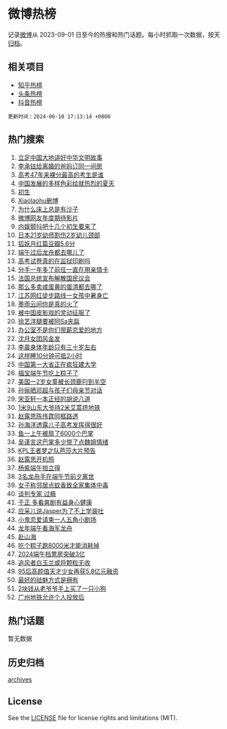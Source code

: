 # 微博热榜

记录[微博](https://www.weibo.com)从 2023-09-01 日至今的热搜和热门话题。每小时抓取一次数据，按天[归档](archives)。

## 相关项目

- [知乎热榜](https://github.com/hotarchive/zhihu)
- [头条热榜](https://github.com/hotarchive/toutiao)
- [抖音热榜](https://github.com/hotarchive/douyin)


`更新时间：2024-06-10 17:13:14 +0800`

## 热门搜索

1. [立足中国大地讲好中华文明故事](https://m.weibo.cn/search?containerid=100103type%3D1%26t%3D10%26q%3D%23%E7%AB%8B%E8%B6%B3%E4%B8%AD%E5%9B%BD%E5%A4%A7%E5%9C%B0%E8%AE%B2%E5%A5%BD%E4%B8%AD%E5%8D%8E%E6%96%87%E6%98%8E%E6%95%85%E4%BA%8B%23&stream_entry_id=51&isnewpage=1&extparam=seat%3D1%26filter_type%3Drealtimehot%26cate%3D10103%26q%3D%2523%25E7%25AB%258B%25E8%25B6%25B3%25E4%25B8%25AD%25E5%259B%25BD%25E5%25A4%25A7%25E5%259C%25B0%25E8%25AE%25B2%25E5%25A5%25BD%25E4%25B8%25AD%25E5%258D%258E%25E6%2596%2587%25E6%2598%258E%25E6%2595%2585%25E4%25BA%258B%2523%26pos%3D0%26dgr%3D0%26stream_entry_id%3D51%26c_type%3D51%26display_time%3D1718010794%26pre_seqid%3D1718010794019017673232)
1. [李承铉给离婚的爸妈订同一间房](https://m.weibo.cn/search?containerid=100103type%3D1%26t%3D10%26q%3D%23%E6%9D%8E%E6%89%BF%E9%93%89%E7%BB%99%E7%A6%BB%E5%A9%9A%E7%9A%84%E7%88%B8%E5%A6%88%E8%AE%A2%E5%90%8C%E4%B8%80%E9%97%B4%E6%88%BF%23&stream_entry_id=31&isnewpage=1&extparam=seat%3D1%26flag%3D1%26filter_type%3Drealtimehot%26band_rank%3D1%26lcate%3D5001%26c_type%3D31%26cate%3D5001%26q%3D%2523%25E6%259D%258E%25E6%2589%25BF%25E9%2593%2589%25E7%25BB%2599%25E7%25A6%25BB%25E5%25A9%259A%25E7%259A%2584%25E7%2588%25B8%25E5%25A6%2588%25E8%25AE%25A2%25E5%2590%258C%25E4%25B8%2580%25E9%2597%25B4%25E6%2588%25BF%2523%26pos%3D0%26dgr%3D0%26stream_entry_id%3D31%26realpos%3D1%26display_time%3D1718010794%26pre_seqid%3D1718010794019017673232)
1. [高考47年来裸分最高的考生是谁](https://m.weibo.cn/search?containerid=100103type%3D1%26t%3D10%26q%3D%23%E9%AB%98%E8%80%8347%E5%B9%B4%E6%9D%A5%E8%A3%B8%E5%88%86%E6%9C%80%E9%AB%98%E7%9A%84%E8%80%83%E7%94%9F%E6%98%AF%E8%B0%81%23&stream_entry_id=31&isnewpage=1&extparam=seat%3D1%26flag%3D2%26filter_type%3Drealtimehot%26band_rank%3D2%26lcate%3D5001%26c_type%3D31%26cate%3D5001%26q%3D%2523%25E9%25AB%2598%25E8%2580%258347%25E5%25B9%25B4%25E6%259D%25A5%25E8%25A3%25B8%25E5%2588%2586%25E6%259C%2580%25E9%25AB%2598%25E7%259A%2584%25E8%2580%2583%25E7%2594%259F%25E6%2598%25AF%25E8%25B0%2581%2523%26pos%3D1%26dgr%3D0%26stream_entry_id%3D31%26realpos%3D2%26display_time%3D1718010794%26pre_seqid%3D1718010794019017673232)
1. [中国发展的多样色彩绘就热烈的夏天](https://m.weibo.cn/search?containerid=100103type%3D1%26t%3D10%26q%3D%23%E4%B8%AD%E5%9B%BD%E5%8F%91%E5%B1%95%E7%9A%84%E5%A4%9A%E6%A0%B7%E8%89%B2%E5%BD%A9%E7%BB%98%E5%B0%B1%E7%83%AD%E7%83%88%E7%9A%84%E5%A4%8F%E5%A4%A9%23&stream_entry_id=31&isnewpage=1&extparam=seat%3D1%26flag%3D1%26filter_type%3Drealtimehot%26band_rank%3D3%26lcate%3D5001%26c_type%3D31%26cate%3D5001%26q%3D%2523%25E4%25B8%25AD%25E5%259B%25BD%25E5%258F%2591%25E5%25B1%2595%25E7%259A%2584%25E5%25A4%259A%25E6%25A0%25B7%25E8%2589%25B2%25E5%25BD%25A9%25E7%25BB%2598%25E5%25B0%25B1%25E7%2583%25AD%25E7%2583%2588%25E7%259A%2584%25E5%25A4%258F%25E5%25A4%25A9%2523%26pos%3D2%26dgr%3D0%26stream_entry_id%3D31%26realpos%3D3%26display_time%3D1718010794%26pre_seqid%3D1718010794019017673232)
1. [初生](https://m.weibo.cn/search?containerid=100103type%3D1%26t%3D10%26q%3D%E5%88%9D%E7%94%9F&stream_entry_id=31&isnewpage=1&extparam=seat%3D1%26flag%3D2%26filter_type%3Drealtimehot%26band_rank%3D4%26lcate%3D5001%26c_type%3D31%26cate%3D5001%26q%3D%25E5%2588%259D%25E7%2594%259F%26pos%3D3%26dgr%3D0%26stream_entry_id%3D31%26realpos%3D4%26display_time%3D1718010794%26pre_seqid%3D1718010794019017673232)
1. [Xiaolaohu删博](https://m.weibo.cn/search?containerid=100103type%3D1%26t%3D10%26q%3D%23Xiaolaohu%E5%88%A0%E5%8D%9A%23&stream_entry_id=31&isnewpage=1&extparam=seat%3D1%26flag%3D1%26filter_type%3Drealtimehot%26band_rank%3D5%26lcate%3D5001%26c_type%3D31%26cate%3D5001%26q%3D%2523Xiaolaohu%25E5%2588%25A0%25E5%258D%259A%2523%26pos%3D4%26dgr%3D0%26stream_entry_id%3D31%26realpos%3D5%26display_time%3D1718010794%26pre_seqid%3D1718010794019017673232)
1. [为什么床上总是有沙子](https://m.weibo.cn/search?containerid=100103type%3D1%26t%3D10%26q%3D%E4%B8%BA%E4%BB%80%E4%B9%88%E5%BA%8A%E4%B8%8A%E6%80%BB%E6%98%AF%E6%9C%89%E6%B2%99%E5%AD%90&stream_entry_id=31&isnewpage=1&extparam=seat%3D1%26flag%3D2%26filter_type%3Drealtimehot%26band_rank%3D6%26lcate%3D5001%26c_type%3D31%26cate%3D5001%26q%3D%25E4%25B8%25BA%25E4%25BB%2580%25E4%25B9%2588%25E5%25BA%258A%25E4%25B8%258A%25E6%2580%25BB%25E6%2598%25AF%25E6%259C%2589%25E6%25B2%2599%25E5%25AD%2590%26pos%3D5%26dgr%3D0%26stream_entry_id%3D31%26realpos%3D6%26display_time%3D1718010794%26pre_seqid%3D1718010794019017673232)
1. [微博网友年度期待影片](https://m.weibo.cn/search?containerid=100103type%3D1%26t%3D10%26q%3D%23%E5%BE%AE%E5%8D%9A%E7%BD%91%E5%8F%8B%E5%B9%B4%E5%BA%A6%E6%9C%9F%E5%BE%85%E5%BD%B1%E7%89%87%23&stream_entry_id=31&isnewpage=1&extparam=seat%3D1%26filter_type%3Drealtimehot%26band_rank%3D7%26is_ad_pos%3D1%26lcate%3D5001%26c_type%3D31%26cate%3D5001%26q%3D%2523%25E5%25BE%25AE%25E5%258D%259A%25E7%25BD%2591%25E5%258F%258B%25E5%25B9%25B4%25E5%25BA%25A6%25E6%259C%259F%25E5%25BE%2585%25E5%25BD%25B1%25E7%2589%2587%2523%26pos%3D6%26adid%3D241076%26stream_entry_id%3D31%26dgr%3D0%26display_time%3D1718010794%26pre_seqid%3D1718010794019017673232)
1. [内娱颤抖吧十几个初生要来了](https://m.weibo.cn/search?containerid=100103type%3D1%26t%3D10%26q%3D%23%E5%86%85%E5%A8%B1%E9%A2%A4%E6%8A%96%E5%90%A7%E5%8D%81%E5%87%A0%E4%B8%AA%E5%88%9D%E7%94%9F%E8%A6%81%E6%9D%A5%E4%BA%86%23&stream_entry_id=31&isnewpage=1&extparam=seat%3D1%26flag%3D1%26filter_type%3Drealtimehot%26band_rank%3D7%26lcate%3D5001%26c_type%3D31%26cate%3D5001%26q%3D%2523%25E5%2586%2585%25E5%25A8%25B1%25E9%25A2%25A4%25E6%258A%2596%25E5%2590%25A7%25E5%258D%2581%25E5%2587%25A0%25E4%25B8%25AA%25E5%2588%259D%25E7%2594%259F%25E8%25A6%2581%25E6%259D%25A5%25E4%25BA%2586%2523%26pos%3D7%26dgr%3D0%26stream_entry_id%3D31%26realpos%3D7%26display_time%3D1718010794%26pre_seqid%3D1718010794019017673232)
1. [日本21岁幼师割伤2岁幼儿颈部](https://m.weibo.cn/search?containerid=100103type%3D1%26t%3D10%26q%3D%23%E6%97%A5%E6%9C%AC21%E5%B2%81%E5%B9%BC%E5%B8%88%E5%89%B2%E4%BC%A42%E5%B2%81%E5%B9%BC%E5%84%BF%E9%A2%88%E9%83%A8%23&stream_entry_id=31&isnewpage=1&extparam=seat%3D1%26flag%3D0%26filter_type%3Drealtimehot%26band_rank%3D8%26lcate%3D5001%26c_type%3D31%26cate%3D5001%26q%3D%2523%25E6%2597%25A5%25E6%259C%25AC21%25E5%25B2%2581%25E5%25B9%25BC%25E5%25B8%2588%25E5%2589%25B2%25E4%25BC%25A42%25E5%25B2%2581%25E5%25B9%25BC%25E5%2584%25BF%25E9%25A2%2588%25E9%2583%25A8%2523%26pos%3D8%26dgr%3D0%26stream_entry_id%3D31%26realpos%3D8%26display_time%3D1718010794%26pre_seqid%3D1718010794019017673232)
1. [狐妖月红篇豆瓣5.6分](https://m.weibo.cn/search?containerid=100103type%3D1%26t%3D10%26q%3D%23%E7%8B%90%E5%A6%96%E6%9C%88%E7%BA%A2%E7%AF%87%E8%B1%86%E7%93%A35.6%E5%88%86%23&stream_entry_id=31&isnewpage=1&extparam=seat%3D1%26flag%3D1%26filter_type%3Drealtimehot%26band_rank%3D9%26lcate%3D5001%26c_type%3D31%26cate%3D5001%26q%3D%2523%25E7%258B%2590%25E5%25A6%2596%25E6%259C%2588%25E7%25BA%25A2%25E7%25AF%2587%25E8%25B1%2586%25E7%2593%25A35.6%25E5%2588%2586%2523%26pos%3D9%26dgr%3D0%26stream_entry_id%3D31%26realpos%3D9%26display_time%3D1718010794%26pre_seqid%3D1718010794019017673232)
1. [端午过后龙舟都去哪儿了](https://m.weibo.cn/search?containerid=100103type%3D1%26t%3D10%26q%3D%23%E7%AB%AF%E5%8D%88%E8%BF%87%E5%90%8E%E9%BE%99%E8%88%9F%E9%83%BD%E5%8E%BB%E5%93%AA%E5%84%BF%E4%BA%86%23&stream_entry_id=31&isnewpage=1&extparam=seat%3D1%26flag%3D1%26filter_type%3Drealtimehot%26band_rank%3D10%26lcate%3D5001%26c_type%3D31%26cate%3D5001%26q%3D%2523%25E7%25AB%25AF%25E5%258D%2588%25E8%25BF%2587%25E5%2590%258E%25E9%25BE%2599%25E8%2588%259F%25E9%2583%25BD%25E5%258E%25BB%25E5%2593%25AA%25E5%2584%25BF%25E4%25BA%2586%2523%26pos%3D10%26dgr%3D0%26stream_entry_id%3D31%26realpos%3D10%26display_time%3D1718010794%26pre_seqid%3D1718010794019017673232)
1. [高考试卷真的在监狱印刷吗](https://m.weibo.cn/search?containerid=100103type%3D1%26t%3D10%26q%3D%23%E9%AB%98%E8%80%83%E8%AF%95%E5%8D%B7%E7%9C%9F%E7%9A%84%E5%9C%A8%E7%9B%91%E7%8B%B1%E5%8D%B0%E5%88%B7%E5%90%97%23&stream_entry_id=31&isnewpage=1&extparam=seat%3D1%26flag%3D2%26filter_type%3Drealtimehot%26band_rank%3D11%26lcate%3D5001%26c_type%3D31%26cate%3D5001%26q%3D%2523%25E9%25AB%2598%25E8%2580%2583%25E8%25AF%2595%25E5%258D%25B7%25E7%259C%259F%25E7%259A%2584%25E5%259C%25A8%25E7%259B%2591%25E7%258B%25B1%25E5%258D%25B0%25E5%2588%25B7%25E5%2590%2597%2523%26pos%3D11%26dgr%3D0%26stream_entry_id%3D31%26realpos%3D11%26display_time%3D1718010794%26pre_seqid%3D1718010794019017673232)
1. [分手一年多了前任一直在用亲情卡](https://m.weibo.cn/search?containerid=100103type%3D1%26t%3D10%26q%3D%23%E5%88%86%E6%89%8B%E4%B8%80%E5%B9%B4%E5%A4%9A%E4%BA%86%E5%89%8D%E4%BB%BB%E4%B8%80%E7%9B%B4%E5%9C%A8%E7%94%A8%E4%BA%B2%E6%83%85%E5%8D%A1%23&stream_entry_id=31&isnewpage=1&extparam=seat%3D1%26flag%3D1%26filter_type%3Drealtimehot%26band_rank%3D12%26lcate%3D5001%26c_type%3D31%26cate%3D5001%26q%3D%2523%25E5%2588%2586%25E6%2589%258B%25E4%25B8%2580%25E5%25B9%25B4%25E5%25A4%259A%25E4%25BA%2586%25E5%2589%258D%25E4%25BB%25BB%25E4%25B8%2580%25E7%259B%25B4%25E5%259C%25A8%25E7%2594%25A8%25E4%25BA%25B2%25E6%2583%2585%25E5%258D%25A1%2523%26pos%3D12%26dgr%3D0%26stream_entry_id%3D31%26realpos%3D12%26display_time%3D1718010794%26pre_seqid%3D1718010794019017673232)
1. [法国总统宣布解散国民议会](https://m.weibo.cn/search?containerid=100103type%3D1%26t%3D10%26q%3D%23%E6%B3%95%E5%9B%BD%E6%80%BB%E7%BB%9F%E5%AE%A3%E5%B8%83%E8%A7%A3%E6%95%A3%E5%9B%BD%E6%B0%91%E8%AE%AE%E4%BC%9A%23&stream_entry_id=31&isnewpage=1&extparam=seat%3D1%26flag%3D2%26filter_type%3Drealtimehot%26band_rank%3D13%26lcate%3D5001%26c_type%3D31%26cate%3D5001%26q%3D%2523%25E6%25B3%2595%25E5%259B%25BD%25E6%2580%25BB%25E7%25BB%259F%25E5%25AE%25A3%25E5%25B8%2583%25E8%25A7%25A3%25E6%2595%25A3%25E5%259B%25BD%25E6%25B0%2591%25E8%25AE%25AE%25E4%25BC%259A%2523%26pos%3D13%26dgr%3D0%26stream_entry_id%3D31%26realpos%3D13%26display_time%3D1718010794%26pre_seqid%3D1718010794019017673232)
1. [那么多卖咸蛋黄的蛋清都去哪了](https://m.weibo.cn/search?containerid=100103type%3D1%26t%3D10%26q%3D%23%E9%82%A3%E4%B9%88%E5%A4%9A%E5%8D%96%E5%92%B8%E8%9B%8B%E9%BB%84%E7%9A%84%E8%9B%8B%E6%B8%85%E9%83%BD%E5%8E%BB%E5%93%AA%E4%BA%86%23&stream_entry_id=31&isnewpage=1&extparam=seat%3D1%26flag%3D0%26filter_type%3Drealtimehot%26band_rank%3D14%26lcate%3D5001%26c_type%3D31%26cate%3D5001%26q%3D%2523%25E9%2582%25A3%25E4%25B9%2588%25E5%25A4%259A%25E5%258D%2596%25E5%2592%25B8%25E8%259B%258B%25E9%25BB%2584%25E7%259A%2584%25E8%259B%258B%25E6%25B8%2585%25E9%2583%25BD%25E5%258E%25BB%25E5%2593%25AA%25E4%25BA%2586%2523%26pos%3D14%26dgr%3D0%26stream_entry_id%3D31%26realpos%3D14%26display_time%3D1718010794%26pre_seqid%3D1718010794019017673232)
1. [江苏网红徒步路线一女孩中暑身亡](https://m.weibo.cn/search?containerid=100103type%3D1%26t%3D10%26q%3D%23%E6%B1%9F%E8%8B%8F%E7%BD%91%E7%BA%A2%E5%BE%92%E6%AD%A5%E8%B7%AF%E7%BA%BF%E4%B8%80%E5%A5%B3%E5%AD%A9%E4%B8%AD%E6%9A%91%E8%BA%AB%E4%BA%A1%23&stream_entry_id=31&isnewpage=1&extparam=seat%3D1%26flag%3D1%26filter_type%3Drealtimehot%26band_rank%3D15%26lcate%3D5001%26c_type%3D31%26cate%3D5001%26q%3D%2523%25E6%25B1%259F%25E8%258B%258F%25E7%25BD%2591%25E7%25BA%25A2%25E5%25BE%2592%25E6%25AD%25A5%25E8%25B7%25AF%25E7%25BA%25BF%25E4%25B8%2580%25E5%25A5%25B3%25E5%25AD%25A9%25E4%25B8%25AD%25E6%259A%2591%25E8%25BA%25AB%25E4%25BA%25A1%2523%26pos%3D15%26dgr%3D0%26stream_entry_id%3D31%26realpos%3D15%26display_time%3D1718010794%26pre_seqid%3D1718010794019017673232)
1. [墨雨云间你是真的火了](https://m.weibo.cn/search?containerid=100103type%3D1%26t%3D10%26q%3D%23%E5%A2%A8%E9%9B%A8%E4%BA%91%E9%97%B4%E4%BD%A0%E6%98%AF%E7%9C%9F%E7%9A%84%E7%81%AB%E4%BA%86%23&stream_entry_id=31&isnewpage=1&extparam=seat%3D1%26flag%3D0%26filter_type%3Drealtimehot%26band_rank%3D16%26lcate%3D5001%26c_type%3D31%26cate%3D5001%26q%3D%2523%25E5%25A2%25A8%25E9%259B%25A8%25E4%25BA%2591%25E9%2597%25B4%25E4%25BD%25A0%25E6%2598%25AF%25E7%259C%259F%25E7%259A%2584%25E7%2581%25AB%25E4%25BA%2586%2523%26pos%3D16%26dgr%3D0%26stream_entry_id%3D31%26realpos%3D16%26display_time%3D1718010794%26pre_seqid%3D1718010794019017673232)
1. [被中国皮影戏的灵动征服了](https://m.weibo.cn/search?containerid=100103type%3D1%26t%3D10%26q%3D%23%E8%A2%AB%E4%B8%AD%E5%9B%BD%E7%9A%AE%E5%BD%B1%E6%88%8F%E7%9A%84%E7%81%B5%E5%8A%A8%E5%BE%81%E6%9C%8D%E4%BA%86%23&stream_entry_id=31&isnewpage=1&extparam=seat%3D1%26flag%3D1%26filter_type%3Drealtimehot%26band_rank%3D17%26lcate%3D5001%26c_type%3D31%26cate%3D5001%26q%3D%2523%25E8%25A2%25AB%25E4%25B8%25AD%25E5%259B%25BD%25E7%259A%25AE%25E5%25BD%25B1%25E6%2588%258F%25E7%259A%2584%25E7%2581%25B5%25E5%258A%25A8%25E5%25BE%2581%25E6%259C%258D%25E4%25BA%2586%2523%26pos%3D17%26dgr%3D0%26stream_entry_id%3D31%26realpos%3D17%26display_time%3D1718010794%26pre_seqid%3D1718010794019017673232)
1. [徐艺洋腿要被阿Sa夹扁](https://m.weibo.cn/search?containerid=100103type%3D1%26t%3D10%26q%3D%23%E5%BE%90%E8%89%BA%E6%B4%8B%E8%85%BF%E8%A6%81%E8%A2%AB%E9%98%BFSa%E5%A4%B9%E6%89%81%23&stream_entry_id=31&isnewpage=1&extparam=seat%3D1%26flag%3D1%26filter_type%3Drealtimehot%26band_rank%3D18%26lcate%3D5001%26c_type%3D31%26cate%3D5001%26q%3D%2523%25E5%25BE%2590%25E8%2589%25BA%25E6%25B4%258B%25E8%2585%25BF%25E8%25A6%2581%25E8%25A2%25AB%25E9%2598%25BFSa%25E5%25A4%25B9%25E6%2589%2581%2523%26pos%3D18%26dgr%3D0%26stream_entry_id%3D31%26realpos%3D18%26display_time%3D1718010794%26pre_seqid%3D1718010794019017673232)
1. [办公室不是你们带薪恋爱的地方](https://m.weibo.cn/search?containerid=100103type%3D1%26t%3D10%26q%3D%E5%8A%9E%E5%85%AC%E5%AE%A4%E4%B8%8D%E6%98%AF%E4%BD%A0%E4%BB%AC%E5%B8%A6%E8%96%AA%E6%81%8B%E7%88%B1%E7%9A%84%E5%9C%B0%E6%96%B9&stream_entry_id=31&isnewpage=1&extparam=seat%3D1%26flag%3D1%26filter_type%3Drealtimehot%26band_rank%3D19%26lcate%3D5001%26c_type%3D31%26cate%3D5001%26q%3D%25E5%258A%259E%25E5%2585%25AC%25E5%25AE%25A4%25E4%25B8%258D%25E6%2598%25AF%25E4%25BD%25A0%25E4%25BB%25AC%25E5%25B8%25A6%25E8%2596%25AA%25E6%2581%258B%25E7%2588%25B1%25E7%259A%2584%25E5%259C%25B0%25E6%2596%25B9%26pos%3D19%26dgr%3D0%26stream_entry_id%3D31%26realpos%3D19%26display_time%3D1718010794%26pre_seqid%3D1718010794019017673232)
1. [沈月女团风金发](https://m.weibo.cn/search?containerid=100103type%3D1%26t%3D10%26q%3D%23%E6%B2%88%E6%9C%88%E5%A5%B3%E5%9B%A2%E9%A3%8E%E9%87%91%E5%8F%91%23&stream_entry_id=31&isnewpage=1&extparam=seat%3D1%26flag%3D1%26filter_type%3Drealtimehot%26band_rank%3D20%26lcate%3D5001%26c_type%3D31%26cate%3D5001%26q%3D%2523%25E6%25B2%2588%25E6%259C%2588%25E5%25A5%25B3%25E5%259B%25A2%25E9%25A3%258E%25E9%2587%2591%25E5%258F%2591%2523%26pos%3D20%26dgr%3D0%26stream_entry_id%3D31%26realpos%3D20%26display_time%3D1718010794%26pre_seqid%3D1718010794019017673232)
1. [李晨身体年龄只有三十岁左右](https://m.weibo.cn/search?containerid=100103type%3D1%26t%3D10%26q%3D%23%E6%9D%8E%E6%99%A8%E8%BA%AB%E4%BD%93%E5%B9%B4%E9%BE%84%E5%8F%AA%E6%9C%89%E4%B8%89%E5%8D%81%E5%B2%81%E5%B7%A6%E5%8F%B3%23&stream_entry_id=31&isnewpage=1&extparam=seat%3D1%26flag%3D1%26filter_type%3Drealtimehot%26band_rank%3D21%26lcate%3D5001%26c_type%3D31%26cate%3D5001%26q%3D%2523%25E6%259D%258E%25E6%2599%25A8%25E8%25BA%25AB%25E4%25BD%2593%25E5%25B9%25B4%25E9%25BE%2584%25E5%258F%25AA%25E6%259C%2589%25E4%25B8%2589%25E5%258D%2581%25E5%25B2%2581%25E5%25B7%25A6%25E5%258F%25B3%2523%26pos%3D21%26dgr%3D0%26stream_entry_id%3D31%26realpos%3D21%26display_time%3D1718010794%26pre_seqid%3D1718010794019017673232)
1. [这样睡10分钟可抵2小时](https://m.weibo.cn/search?containerid=100103type%3D1%26t%3D10%26q%3D%23%E8%BF%99%E6%A0%B7%E7%9D%A110%E5%88%86%E9%92%9F%E5%8F%AF%E6%8A%B52%E5%B0%8F%E6%97%B6%23&stream_entry_id=31&isnewpage=1&extparam=seat%3D1%26flag%3D0%26filter_type%3Drealtimehot%26band_rank%3D22%26lcate%3D5001%26c_type%3D31%26cate%3D5001%26q%3D%2523%25E8%25BF%2599%25E6%25A0%25B7%25E7%259D%25A110%25E5%2588%2586%25E9%2592%259F%25E5%258F%25AF%25E6%258A%25B52%25E5%25B0%258F%25E6%2597%25B6%2523%26pos%3D22%26dgr%3D0%26stream_entry_id%3D31%26realpos%3D22%26display_time%3D1718010794%26pre_seqid%3D1718010794019017673232)
1. [中国第一大省正在疯狂建大学](https://m.weibo.cn/search?containerid=100103type%3D1%26t%3D10%26q%3D%23%E4%B8%AD%E5%9B%BD%E7%AC%AC%E4%B8%80%E5%A4%A7%E7%9C%81%E6%AD%A3%E5%9C%A8%E7%96%AF%E7%8B%82%E5%BB%BA%E5%A4%A7%E5%AD%A6%23&stream_entry_id=31&isnewpage=1&extparam=seat%3D1%26flag%3D0%26filter_type%3Drealtimehot%26band_rank%3D23%26lcate%3D5001%26c_type%3D31%26cate%3D5001%26q%3D%2523%25E4%25B8%25AD%25E5%259B%25BD%25E7%25AC%25AC%25E4%25B8%2580%25E5%25A4%25A7%25E7%259C%2581%25E6%25AD%25A3%25E5%259C%25A8%25E7%2596%25AF%25E7%258B%2582%25E5%25BB%25BA%25E5%25A4%25A7%25E5%25AD%25A6%2523%26pos%3D23%26dgr%3D0%26stream_entry_id%3D31%26realpos%3D23%26display_time%3D1718010794%26pre_seqid%3D1718010794019017673232)
1. [福宝端午节吃上粽子了](https://m.weibo.cn/search?containerid=100103type%3D1%26t%3D10%26q%3D%23%E7%A6%8F%E5%AE%9D%E7%AB%AF%E5%8D%88%E8%8A%82%E5%90%83%E4%B8%8A%E7%B2%BD%E5%AD%90%E4%BA%86%23&stream_entry_id=31&isnewpage=1&extparam=seat%3D1%26flag%3D1%26filter_type%3Drealtimehot%26band_rank%3D24%26lcate%3D5001%26c_type%3D31%26cate%3D5001%26q%3D%2523%25E7%25A6%258F%25E5%25AE%259D%25E7%25AB%25AF%25E5%258D%2588%25E8%258A%2582%25E5%2590%2583%25E4%25B8%258A%25E7%25B2%25BD%25E5%25AD%2590%25E4%25BA%2586%2523%26pos%3D24%26dgr%3D0%26stream_entry_id%3D31%26realpos%3D24%26display_time%3D1718010794%26pre_seqid%3D1718010794019017673232)
1. [美国一2岁女童被长颈鹿叼到半空](https://m.weibo.cn/search?containerid=100103type%3D1%26t%3D10%26q%3D%23%E7%BE%8E%E5%9B%BD%E4%B8%802%E5%B2%81%E5%A5%B3%E7%AB%A5%E8%A2%AB%E9%95%BF%E9%A2%88%E9%B9%BF%E5%8F%BC%E5%88%B0%E5%8D%8A%E7%A9%BA%23&stream_entry_id=31&isnewpage=1&extparam=seat%3D1%26flag%3D0%26filter_type%3Drealtimehot%26band_rank%3D25%26lcate%3D5001%26c_type%3D31%26cate%3D5001%26q%3D%2523%25E7%25BE%258E%25E5%259B%25BD%25E4%25B8%25802%25E5%25B2%2581%25E5%25A5%25B3%25E7%25AB%25A5%25E8%25A2%25AB%25E9%2595%25BF%25E9%25A2%2588%25E9%25B9%25BF%25E5%258F%25BC%25E5%2588%25B0%25E5%258D%258A%25E7%25A9%25BA%2523%26pos%3D25%26dgr%3D0%26stream_entry_id%3D31%26realpos%3D25%26display_time%3D1718010794%26pre_seqid%3D1718010794019017673232)
1. [孙俪晒邓超与孩子们母亲节对话](https://m.weibo.cn/search?containerid=100103type%3D1%26t%3D10%26q%3D%23%E5%AD%99%E4%BF%AA%E6%99%92%E9%82%93%E8%B6%85%E4%B8%8E%E5%AD%A9%E5%AD%90%E4%BB%AC%E6%AF%8D%E4%BA%B2%E8%8A%82%E5%AF%B9%E8%AF%9D%23&stream_entry_id=31&isnewpage=1&extparam=seat%3D1%26flag%3D0%26filter_type%3Drealtimehot%26band_rank%3D26%26lcate%3D5001%26c_type%3D31%26cate%3D5001%26q%3D%2523%25E5%25AD%2599%25E4%25BF%25AA%25E6%2599%2592%25E9%2582%2593%25E8%25B6%2585%25E4%25B8%258E%25E5%25AD%25A9%25E5%25AD%2590%25E4%25BB%25AC%25E6%25AF%258D%25E4%25BA%25B2%25E8%258A%2582%25E5%25AF%25B9%25E8%25AF%259D%2523%26pos%3D26%26dgr%3D0%26stream_entry_id%3D31%26realpos%3D26%26display_time%3D1718010794%26pre_seqid%3D1718010794019017673232)
1. [宋亚轩一本正经的胡说八道](https://m.weibo.cn/search?containerid=100103type%3D1%26t%3D10%26q%3D%23%E5%AE%8B%E4%BA%9A%E8%BD%A9%E4%B8%80%E6%9C%AC%E6%AD%A3%E7%BB%8F%E7%9A%84%E8%83%A1%E8%AF%B4%E5%85%AB%E9%81%93%23&stream_entry_id=31&isnewpage=1&extparam=seat%3D1%26flag%3D1%26filter_type%3Drealtimehot%26band_rank%3D27%26lcate%3D5001%26c_type%3D31%26cate%3D5001%26q%3D%2523%25E5%25AE%258B%25E4%25BA%259A%25E8%25BD%25A9%25E4%25B8%2580%25E6%259C%25AC%25E6%25AD%25A3%25E7%25BB%258F%25E7%259A%2584%25E8%2583%25A1%25E8%25AF%25B4%25E5%2585%25AB%25E9%2581%2593%2523%26pos%3D27%26dgr%3D0%26stream_entry_id%3D31%26realpos%3D27%26display_time%3D1718010794%26pre_seqid%3D1718010794019017673232)
1. [1米9山东大爷持2米艾蒿挤地铁](https://m.weibo.cn/search?containerid=100103type%3D1%26t%3D10%26q%3D%231%E7%B1%B39%E5%B1%B1%E4%B8%9C%E5%A4%A7%E7%88%B7%E6%8C%812%E7%B1%B3%E8%89%BE%E8%92%BF%E6%8C%A4%E5%9C%B0%E9%93%81%23&stream_entry_id=31&isnewpage=1&extparam=seat%3D1%26flag%3D1%26filter_type%3Drealtimehot%26band_rank%3D28%26lcate%3D5001%26c_type%3D31%26cate%3D5001%26q%3D%25231%25E7%25B1%25B39%25E5%25B1%25B1%25E4%25B8%259C%25E5%25A4%25A7%25E7%2588%25B7%25E6%258C%25812%25E7%25B1%25B3%25E8%2589%25BE%25E8%2592%25BF%25E6%258C%25A4%25E5%259C%25B0%25E9%2593%2581%2523%26pos%3D28%26dgr%3D0%26stream_entry_id%3D31%26realpos%3D28%26display_time%3D1718010794%26pre_seqid%3D1718010794019017673232)
1. [赵露思陈伟霆同框路透](https://m.weibo.cn/search?containerid=100103type%3D1%26t%3D10%26q%3D%23%E8%B5%B5%E9%9C%B2%E6%80%9D%E9%99%88%E4%BC%9F%E9%9C%86%E5%90%8C%E6%A1%86%E8%B7%AF%E9%80%8F%23&stream_entry_id=31&isnewpage=1&extparam=seat%3D1%26flag%3D0%26filter_type%3Drealtimehot%26band_rank%3D29%26lcate%3D5001%26c_type%3D31%26cate%3D5001%26q%3D%2523%25E8%25B5%25B5%25E9%259C%25B2%25E6%2580%259D%25E9%2599%2588%25E4%25BC%259F%25E9%259C%2586%25E5%2590%258C%25E6%25A1%2586%25E8%25B7%25AF%25E9%2580%258F%2523%26pos%3D29%26dgr%3D0%26stream_entry_id%3D31%26realpos%3D29%26display_time%3D1718010794%26pre_seqid%3D1718010794019017673232)
1. [孙海洋透露儿子高考发挥得很好](https://m.weibo.cn/search?containerid=100103type%3D1%26t%3D10%26q%3D%23%E5%AD%99%E6%B5%B7%E6%B4%8B%E9%80%8F%E9%9C%B2%E5%84%BF%E5%AD%90%E9%AB%98%E8%80%83%E5%8F%91%E6%8C%A5%E5%BE%97%E5%BE%88%E5%A5%BD%23&stream_entry_id=31&isnewpage=1&extparam=seat%3D1%26flag%3D0%26filter_type%3Drealtimehot%26band_rank%3D30%26lcate%3D5001%26c_type%3D31%26cate%3D5001%26q%3D%2523%25E5%25AD%2599%25E6%25B5%25B7%25E6%25B4%258B%25E9%2580%258F%25E9%259C%25B2%25E5%2584%25BF%25E5%25AD%2590%25E9%25AB%2598%25E8%2580%2583%25E5%258F%2591%25E6%258C%25A5%25E5%25BE%2597%25E5%25BE%2588%25E5%25A5%25BD%2523%26pos%3D30%26dgr%3D0%26stream_entry_id%3D31%26realpos%3D30%26display_time%3D1718010794%26pre_seqid%3D1718010794019017673232)
1. [鱼一上午被扇了6000个巴掌](https://m.weibo.cn/search?containerid=100103type%3D1%26t%3D10%26q%3D%23%E9%B1%BC%E4%B8%80%E4%B8%8A%E5%8D%88%E8%A2%AB%E6%89%87%E4%BA%866000%E4%B8%AA%E5%B7%B4%E6%8E%8C%23&stream_entry_id=31&isnewpage=1&extparam=seat%3D1%26flag%3D0%26filter_type%3Drealtimehot%26band_rank%3D31%26lcate%3D5001%26c_type%3D31%26cate%3D5001%26q%3D%2523%25E9%25B1%25BC%25E4%25B8%2580%25E4%25B8%258A%25E5%258D%2588%25E8%25A2%25AB%25E6%2589%2587%25E4%25BA%25866000%25E4%25B8%25AA%25E5%25B7%25B4%25E6%258E%258C%2523%26pos%3D31%26dgr%3D0%26stream_entry_id%3D31%26realpos%3D31%26display_time%3D1718010794%26pre_seqid%3D1718010794019017673232)
1. [吴谨言这巴掌多少带了点魏姐情绪](https://m.weibo.cn/search?containerid=100103type%3D1%26t%3D10%26q%3D%23%E5%90%B4%E8%B0%A8%E8%A8%80%E8%BF%99%E5%B7%B4%E6%8E%8C%E5%A4%9A%E5%B0%91%E5%B8%A6%E4%BA%86%E7%82%B9%E9%AD%8F%E5%A7%90%E6%83%85%E7%BB%AA%23&stream_entry_id=31&isnewpage=1&extparam=seat%3D1%26flag%3D0%26filter_type%3Drealtimehot%26band_rank%3D32%26lcate%3D5001%26c_type%3D31%26cate%3D5001%26q%3D%2523%25E5%2590%25B4%25E8%25B0%25A8%25E8%25A8%2580%25E8%25BF%2599%25E5%25B7%25B4%25E6%258E%258C%25E5%25A4%259A%25E5%25B0%2591%25E5%25B8%25A6%25E4%25BA%2586%25E7%2582%25B9%25E9%25AD%258F%25E5%25A7%2590%25E6%2583%2585%25E7%25BB%25AA%2523%26pos%3D32%26dgr%3D0%26stream_entry_id%3D31%26realpos%3D32%26display_time%3D1718010794%26pre_seqid%3D1718010794019017673232)
1. [KPL王者梦之队芭莎大片预告](https://m.weibo.cn/search?containerid=100103type%3D1%26t%3D10%26q%3D%23KPL%E7%8E%8B%E8%80%85%E6%A2%A6%E4%B9%8B%E9%98%9F%E8%8A%AD%E8%8E%8E%E5%A4%A7%E7%89%87%E9%A2%84%E5%91%8A%23&stream_entry_id=31&isnewpage=1&extparam=seat%3D1%26flag%3D1%26filter_type%3Drealtimehot%26band_rank%3D33%26lcate%3D5001%26c_type%3D31%26cate%3D5001%26q%3D%2523KPL%25E7%258E%258B%25E8%2580%2585%25E6%25A2%25A6%25E4%25B9%258B%25E9%2598%259F%25E8%258A%25AD%25E8%258E%258E%25E5%25A4%25A7%25E7%2589%2587%25E9%25A2%2584%25E5%2591%258A%2523%26pos%3D33%26dgr%3D0%26stream_entry_id%3D31%26realpos%3D33%26display_time%3D1718010794%26pre_seqid%3D1718010794019017673232)
1. [赵露思开机照](https://m.weibo.cn/search?containerid=100103type%3D1%26t%3D10%26q%3D%23%E8%B5%B5%E9%9C%B2%E6%80%9D%E5%BC%80%E6%9C%BA%E7%85%A7%23&stream_entry_id=31&isnewpage=1&extparam=seat%3D1%26flag%3D0%26filter_type%3Drealtimehot%26band_rank%3D34%26lcate%3D5001%26c_type%3D31%26cate%3D5001%26q%3D%2523%25E8%25B5%25B5%25E9%259C%25B2%25E6%2580%259D%25E5%25BC%2580%25E6%259C%25BA%25E7%2585%25A7%2523%26pos%3D34%26dgr%3D0%26stream_entry_id%3D31%26realpos%3D34%26display_time%3D1718010794%26pre_seqid%3D1718010794019017673232)
1. [杨紫端午拍立得](https://m.weibo.cn/search?containerid=100103type%3D1%26t%3D10%26q%3D%23%E6%9D%A8%E7%B4%AB%E7%AB%AF%E5%8D%88%E6%8B%8D%E7%AB%8B%E5%BE%97%23&stream_entry_id=31&isnewpage=1&extparam=seat%3D1%26flag%3D1%26filter_type%3Drealtimehot%26band_rank%3D35%26lcate%3D5001%26c_type%3D31%26cate%3D5001%26q%3D%2523%25E6%259D%25A8%25E7%25B4%25AB%25E7%25AB%25AF%25E5%258D%2588%25E6%258B%258D%25E7%25AB%258B%25E5%25BE%2597%2523%26pos%3D35%26dgr%3D0%26stream_entry_id%3D31%26realpos%3D35%26display_time%3D1718010794%26pre_seqid%3D1718010794019017673232)
1. [3名龙舟手在端午节前夕离世](https://m.weibo.cn/search?containerid=100103type%3D1%26t%3D10%26q%3D%233%E5%90%8D%E9%BE%99%E8%88%9F%E6%89%8B%E5%9C%A8%E7%AB%AF%E5%8D%88%E8%8A%82%E5%89%8D%E5%A4%95%E7%A6%BB%E4%B8%96%23&stream_entry_id=31&isnewpage=1&extparam=seat%3D1%26flag%3D1%26filter_type%3Drealtimehot%26band_rank%3D36%26lcate%3D5001%26c_type%3D31%26cate%3D5001%26q%3D%25233%25E5%2590%258D%25E9%25BE%2599%25E8%2588%259F%25E6%2589%258B%25E5%259C%25A8%25E7%25AB%25AF%25E5%258D%2588%25E8%258A%2582%25E5%2589%258D%25E5%25A4%2595%25E7%25A6%25BB%25E4%25B8%2596%2523%26pos%3D36%26dgr%3D0%26stream_entry_id%3D31%26realpos%3D36%26display_time%3D1718010794%26pre_seqid%3D1718010794019017673232)
1. [女子称邻居点蚊香致全家集体中毒](https://m.weibo.cn/search?containerid=100103type%3D1%26t%3D10%26q%3D%23%E5%A5%B3%E5%AD%90%E7%A7%B0%E9%82%BB%E5%B1%85%E7%82%B9%E8%9A%8A%E9%A6%99%E8%87%B4%E5%85%A8%E5%AE%B6%E9%9B%86%E4%BD%93%E4%B8%AD%E6%AF%92%23&stream_entry_id=31&isnewpage=1&extparam=seat%3D1%26flag%3D1%26filter_type%3Drealtimehot%26band_rank%3D37%26lcate%3D5001%26c_type%3D31%26cate%3D5001%26q%3D%2523%25E5%25A5%25B3%25E5%25AD%2590%25E7%25A7%25B0%25E9%2582%25BB%25E5%25B1%2585%25E7%2582%25B9%25E8%259A%258A%25E9%25A6%2599%25E8%2587%25B4%25E5%2585%25A8%25E5%25AE%25B6%25E9%259B%2586%25E4%25BD%2593%25E4%25B8%25AD%25E6%25AF%2592%2523%26pos%3D37%26dgr%3D0%26stream_entry_id%3D31%26realpos%3D37%26display_time%3D1718010794%26pre_seqid%3D1718010794019017673232)
1. [谈判专家 过瘾](https://m.weibo.cn/search?containerid=100103type%3D1%26t%3D10%26q%3D%E8%B0%88%E5%88%A4%E4%B8%93%E5%AE%B6+%E8%BF%87%E7%98%BE&stream_entry_id=31&isnewpage=1&extparam=seat%3D1%26flag%3D1%26filter_type%3Drealtimehot%26band_rank%3D38%26lcate%3D5001%26c_type%3D31%26cate%3D5001%26q%3D%25E8%25B0%2588%25E5%2588%25A4%25E4%25B8%2593%25E5%25AE%25B6%2520%25E8%25BF%2587%25E7%2598%25BE%26pos%3D38%26dgr%3D0%26stream_entry_id%3D31%26realpos%3D38%26display_time%3D1718010794%26pre_seqid%3D1718010794019017673232)
1. [于正 多看爽剧有益身心健康](https://m.weibo.cn/search?containerid=100103type%3D1%26t%3D10%26q%3D%E4%BA%8E%E6%AD%A3+%E5%A4%9A%E7%9C%8B%E7%88%BD%E5%89%A7%E6%9C%89%E7%9B%8A%E8%BA%AB%E5%BF%83%E5%81%A5%E5%BA%B7&stream_entry_id=31&isnewpage=1&extparam=seat%3D1%26flag%3D0%26filter_type%3Drealtimehot%26band_rank%3D39%26lcate%3D5001%26c_type%3D31%26cate%3D5001%26q%3D%25E4%25BA%258E%25E6%25AD%25A3%2520%25E5%25A4%259A%25E7%259C%258B%25E7%2588%25BD%25E5%2589%25A7%25E6%259C%2589%25E7%259B%258A%25E8%25BA%25AB%25E5%25BF%2583%25E5%2581%25A5%25E5%25BA%25B7%26pos%3D39%26dgr%3D0%26stream_entry_id%3D31%26realpos%3D39%26display_time%3D1718010794%26pre_seqid%3D1718010794019017673232)
1. [应采儿说Jasper为了不上学装吐](https://m.weibo.cn/search?containerid=100103type%3D1%26t%3D10%26q%3D%23%E5%BA%94%E9%87%87%E5%84%BF%E8%AF%B4Jasper%E4%B8%BA%E4%BA%86%E4%B8%8D%E4%B8%8A%E5%AD%A6%E8%A3%85%E5%90%90%23&stream_entry_id=31&isnewpage=1&extparam=seat%3D1%26flag%3D1%26filter_type%3Drealtimehot%26band_rank%3D40%26lcate%3D5001%26c_type%3D31%26cate%3D5001%26q%3D%2523%25E5%25BA%2594%25E9%2587%2587%25E5%2584%25BF%25E8%25AF%25B4Jasper%25E4%25B8%25BA%25E4%25BA%2586%25E4%25B8%258D%25E4%25B8%258A%25E5%25AD%25A6%25E8%25A3%2585%25E5%2590%2590%2523%26pos%3D40%26dgr%3D0%26stream_entry_id%3D31%26realpos%3D40%26display_time%3D1718010794%26pre_seqid%3D1718010794019017673232)
1. [小鬼恋爱请柬一人五角小剧场](https://m.weibo.cn/search?containerid=100103type%3D1%26t%3D10%26q%3D%E5%B0%8F%E9%AC%BC%E6%81%8B%E7%88%B1%E8%AF%B7%E6%9F%AC%E4%B8%80%E4%BA%BA%E4%BA%94%E8%A7%92%E5%B0%8F%E5%89%A7%E5%9C%BA&stream_entry_id=31&isnewpage=1&extparam=seat%3D1%26flag%3D0%26filter_type%3Drealtimehot%26band_rank%3D41%26lcate%3D5001%26c_type%3D31%26cate%3D5001%26q%3D%25E5%25B0%258F%25E9%25AC%25BC%25E6%2581%258B%25E7%2588%25B1%25E8%25AF%25B7%25E6%259F%25AC%25E4%25B8%2580%25E4%25BA%25BA%25E4%25BA%2594%25E8%25A7%2592%25E5%25B0%258F%25E5%2589%25A7%25E5%259C%25BA%26pos%3D41%26dgr%3D0%26stream_entry_id%3D31%26realpos%3D41%26display_time%3D1718010794%26pre_seqid%3D1718010794019017673232)
1. [龙年端午看海军龙舟](https://m.weibo.cn/search?containerid=100103type%3D1%26t%3D10%26q%3D%23%E9%BE%99%E5%B9%B4%E7%AB%AF%E5%8D%88%E7%9C%8B%E6%B5%B7%E5%86%9B%E9%BE%99%E8%88%9F%23&stream_entry_id=31&isnewpage=1&extparam=seat%3D1%26flag%3D0%26filter_type%3Drealtimehot%26band_rank%3D42%26lcate%3D5001%26c_type%3D31%26cate%3D5001%26q%3D%2523%25E9%25BE%2599%25E5%25B9%25B4%25E7%25AB%25AF%25E5%258D%2588%25E7%259C%258B%25E6%25B5%25B7%25E5%2586%259B%25E9%25BE%2599%25E8%2588%259F%2523%26pos%3D42%26dgr%3D0%26stream_entry_id%3D31%26realpos%3D42%26display_time%3D1718010794%26pre_seqid%3D1718010794019017673232)
1. [赴山海](https://m.weibo.cn/search?containerid=100103type%3D1%26t%3D10%26q%3D%E8%B5%B4%E5%B1%B1%E6%B5%B7&stream_entry_id=31&isnewpage=1&extparam=seat%3D1%26flag%3D1%26filter_type%3Drealtimehot%26band_rank%3D43%26lcate%3D5001%26c_type%3D31%26cate%3D5001%26q%3D%25E8%25B5%25B4%25E5%25B1%25B1%25E6%25B5%25B7%26pos%3D43%26dgr%3D0%26stream_entry_id%3D31%26realpos%3D43%26display_time%3D1718010794%26pre_seqid%3D1718010794019017673232)
1. [吃个粽子跑8000米才能消耗掉](https://m.weibo.cn/search?containerid=100103type%3D1%26t%3D10%26q%3D%23%E5%90%83%E4%B8%AA%E7%B2%BD%E5%AD%90%E8%B7%918000%E7%B1%B3%E6%89%8D%E8%83%BD%E6%B6%88%E8%80%97%E6%8E%89%23&stream_entry_id=31&isnewpage=1&extparam=seat%3D1%26flag%3D0%26filter_type%3Drealtimehot%26band_rank%3D44%26lcate%3D5001%26c_type%3D31%26cate%3D5001%26q%3D%2523%25E5%2590%2583%25E4%25B8%25AA%25E7%25B2%25BD%25E5%25AD%2590%25E8%25B7%25918000%25E7%25B1%25B3%25E6%2589%258D%25E8%2583%25BD%25E6%25B6%2588%25E8%2580%2597%25E6%258E%2589%2523%26pos%3D44%26dgr%3D0%26stream_entry_id%3D31%26realpos%3D44%26display_time%3D1718010794%26pre_seqid%3D1718010794019017673232)
1. [2024端午档票房突破3亿](https://m.weibo.cn/search?containerid=100103type%3D1%26t%3D10%26q%3D%232024%E7%AB%AF%E5%8D%88%E6%A1%A3%E7%A5%A8%E6%88%BF%E7%AA%81%E7%A0%B43%E4%BA%BF%23&stream_entry_id=31&isnewpage=1&extparam=seat%3D1%26flag%3D0%26filter_type%3Drealtimehot%26band_rank%3D45%26lcate%3D5001%26c_type%3D31%26cate%3D5001%26q%3D%25232024%25E7%25AB%25AF%25E5%258D%2588%25E6%25A1%25A3%25E7%25A5%25A8%25E6%2588%25BF%25E7%25AA%2581%25E7%25A0%25B43%25E4%25BA%25BF%2523%26pos%3D45%26dgr%3D0%26stream_entry_id%3D31%26realpos%3D45%26display_time%3D1718010794%26pre_seqid%3D1718010794019017673232)
1. [追风者白玉兰或将颗粒无收](https://m.weibo.cn/search?containerid=100103type%3D1%26t%3D10%26q%3D%23%E8%BF%BD%E9%A3%8E%E8%80%85%E7%99%BD%E7%8E%89%E5%85%B0%E6%88%96%E5%B0%86%E9%A2%97%E7%B2%92%E6%97%A0%E6%94%B6%23&stream_entry_id=31&isnewpage=1&extparam=seat%3D1%26flag%3D1%26filter_type%3Drealtimehot%26band_rank%3D46%26lcate%3D5001%26c_type%3D31%26cate%3D5001%26q%3D%2523%25E8%25BF%25BD%25E9%25A3%258E%25E8%2580%2585%25E7%2599%25BD%25E7%258E%2589%25E5%2585%25B0%25E6%2588%2596%25E5%25B0%2586%25E9%25A2%2597%25E7%25B2%2592%25E6%2597%25A0%25E6%2594%25B6%2523%26pos%3D46%26dgr%3D0%26stream_entry_id%3D31%26realpos%3D46%26display_time%3D1718010794%26pre_seqid%3D1718010794019017673232)
1. [95后高颜值天才少女再获5.8亿元融资](https://m.weibo.cn/search?containerid=100103type%3D1%26t%3D10%26q%3D%2395%E5%90%8E%E9%AB%98%E9%A2%9C%E5%80%BC%E5%A4%A9%E6%89%8D%E5%B0%91%E5%A5%B3%E5%86%8D%E8%8E%B75.8%E4%BA%BF%E5%85%83%E8%9E%8D%E8%B5%84%23&stream_entry_id=31&isnewpage=1&extparam=seat%3D1%26flag%3D0%26filter_type%3Drealtimehot%26band_rank%3D47%26lcate%3D5001%26c_type%3D31%26cate%3D5001%26q%3D%252395%25E5%2590%258E%25E9%25AB%2598%25E9%25A2%259C%25E5%2580%25BC%25E5%25A4%25A9%25E6%2589%258D%25E5%25B0%2591%25E5%25A5%25B3%25E5%2586%258D%25E8%258E%25B75.8%25E4%25BA%25BF%25E5%2585%2583%25E8%259E%258D%25E8%25B5%2584%2523%26pos%3D47%26dgr%3D0%26stream_entry_id%3D31%26realpos%3D47%26display_time%3D1718010794%26pre_seqid%3D1718010794019017673232)
1. [最好的祛魅方式是拥有](https://m.weibo.cn/search?containerid=100103type%3D1%26t%3D10%26q%3D%23%E6%9C%80%E5%A5%BD%E7%9A%84%E7%A5%9B%E9%AD%85%E6%96%B9%E5%BC%8F%E6%98%AF%E6%8B%A5%E6%9C%89%23&stream_entry_id=31&isnewpage=1&extparam=seat%3D1%26flag%3D1%26filter_type%3Drealtimehot%26band_rank%3D48%26lcate%3D5001%26c_type%3D31%26cate%3D5001%26q%3D%2523%25E6%259C%2580%25E5%25A5%25BD%25E7%259A%2584%25E7%25A5%259B%25E9%25AD%2585%25E6%2596%25B9%25E5%25BC%258F%25E6%2598%25AF%25E6%258B%25A5%25E6%259C%2589%2523%26pos%3D48%26dgr%3D0%26stream_entry_id%3D31%26realpos%3D48%26display_time%3D1718010794%26pre_seqid%3D1718010794019017673232)
1. [2块钱从老爷爷手上买了一只小狗](https://m.weibo.cn/search?containerid=100103type%3D1%26t%3D10%26q%3D%232%E5%9D%97%E9%92%B1%E4%BB%8E%E8%80%81%E7%88%B7%E7%88%B7%E6%89%8B%E4%B8%8A%E4%B9%B0%E4%BA%86%E4%B8%80%E5%8F%AA%E5%B0%8F%E7%8B%97%23&stream_entry_id=31&isnewpage=1&extparam=seat%3D1%26flag%3D0%26filter_type%3Drealtimehot%26band_rank%3D49%26lcate%3D5001%26c_type%3D31%26cate%3D5001%26q%3D%25232%25E5%259D%2597%25E9%2592%25B1%25E4%25BB%258E%25E8%2580%2581%25E7%2588%25B7%25E7%2588%25B7%25E6%2589%258B%25E4%25B8%258A%25E4%25B9%25B0%25E4%25BA%2586%25E4%25B8%2580%25E5%258F%25AA%25E5%25B0%258F%25E7%258B%2597%2523%26pos%3D49%26dgr%3D0%26stream_entry_id%3D31%26realpos%3D49%26display_time%3D1718010794%26pre_seqid%3D1718010794019017673232)
1. [广州地铁允许个人投放后](https://m.weibo.cn/search?containerid=100103type%3D1%26t%3D10%26q%3D%E5%B9%BF%E5%B7%9E%E5%9C%B0%E9%93%81%E5%85%81%E8%AE%B8%E4%B8%AA%E4%BA%BA%E6%8A%95%E6%94%BE%E5%90%8E&stream_entry_id=31&isnewpage=1&extparam=seat%3D1%26flag%3D0%26filter_type%3Drealtimehot%26band_rank%3D50%26lcate%3D5001%26c_type%3D31%26cate%3D5001%26q%3D%25E5%25B9%25BF%25E5%25B7%259E%25E5%259C%25B0%25E9%2593%2581%25E5%2585%2581%25E8%25AE%25B8%25E4%25B8%25AA%25E4%25BA%25BA%25E6%258A%2595%25E6%2594%25BE%25E5%2590%258E%26pos%3D50%26dgr%3D0%26stream_entry_id%3D31%26realpos%3D50%26display_time%3D1718010794%26pre_seqid%3D1718010794019017673232)

## 热门话题

暂无数据

## 历史归档

[archives](archives)

## License

See the [LICENSE](LICENSE) file for license rights and limitations (MIT).
